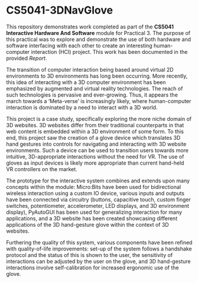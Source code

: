 # CS5041-3DNavGlove

This repository demonstrates work completed as part of the **CS5041 Interactive Hardware And Software** module for Practical 3. 
The purpose of this practical was to explore and demonstrate the use of both hardware and software interfacing with each other to create an interesting 
human-computer interaction (HCI) project. This work has been documented in the provided _Report_.

The transition of computer interaction being based around virtual 2D environments to 3D environments has long been occurring. 
More recently, this idea of interacting with a 3D computer environment has been emphasized by augmented and virtual reality technologies. 
The reach of such technologies is pervasive and ever-growing. Thus, it appears the march towards a ‘Meta-verse’ is increasingly likely, where 
human-computer interaction is dominated by a need to interact with a 3D world.

This project is a case study, specifically exploring the more niche domain of 3D websites. 3D websites differ from their traditional counterparts in 
that web content is embedded within a 3D environment of some form. To this end, this project saw the creation of a glove device which translates 3D hand 
gestures into controls for navigating and interacting with 3D website environments. Such a device can be used to transition users towards more intuitive, 
3D-appropriate interactions without the need for VR. The use of gloves as input devices is likely more appropriate than current hand-held VR controllers 
on the market.

The prototype for the interactive system combines and extends upon many concepts within the module: Micro:Bits have been used for bidirectional wireless 
interaction using a custom IO device, various inputs and outputs have been connected via circuitry (buttons, capacitive touch, custom finger switches, 
potentiometer, accelerometer, LED displays, and 3D environment display), PyAutoGUI has been used for generalizing interaction for many applications, and 
a 3D website has been created showcasing different applications of the 3D hand-gesture glove within the context of 3D websites.

Furthering the quality of this system, various components have been refined with quality-of-life improvements: set-up of the system follows a handshake 
protocol and the status of this is shown to the user, the sensitivity of interactions can be adjusted by the user on the glove, and 3D hand-gesture 
interactions involve self-calibration for increased ergonomic use of the glove.
